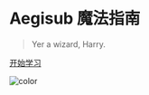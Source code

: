 # Aegisub 魔法指南 

> Yer a wizard, Harry.

[开始学习](index)

<!-- 背景图片 -->

<!--
<style>
img[alt=bg]{
	position: absolute !important;
	/*right: 50%;*/
	top: 50%;
	transform: translate(-50%,-50%);
	z-index: -1 !important;
	margin: 0;
	padding: 0;
	opacity: 100%;
	background: url(_media/bg2.png);
	width: 100vw;
	height: 100vh;
	opacity: 0.3
}
section.cover {
	background: none !important;
	margin: 0;
	padding: 0;
}
body {
	background: rgb(240, 240, 240) none repeat scroll 0% 0%;
}
h1[id=aegisub-魔法指南]{
	font-weight: 1000 !important;
	font-size: 3rem !important;
}
h1[id=aegisub-魔法指南] a span{
	font-size: 4rem !important;
}
.cover-main {
	font-weight: bold;
}
section.cover a {
	color: #a2080d;
	font-size: 1.3rem
}
</style>-->
<!-- 背景色 -->

![color](#f0f0f0)